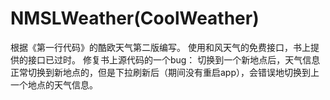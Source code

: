# NMSLWeather(CoolWeather)
根据《第一行代码》的酷欧天气第二版编写。
使用和风天气的免费接口，书上提供的接口已过时。
修复书上源代码的一个bug：
切换到一个新地点后，天气信息正常切换到新地点的，但是下拉刷新后（期间没有重启app），会错误地切换到上一个地点的天气信息。
